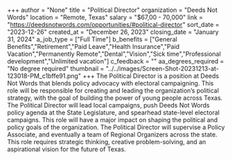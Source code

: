 +++
author = "None"
title = "Political Director"
organization = "Deeds Not Words"
location = "Remote, Texas"
salary = "$67,00 - 70,000"
link = "https://deedsnotwords.com/opportunities/#political-director"
sort_date = "2023-12-26"
created_at = "December 26, 2023"
closing_date = "January 31, 2024"
a_job_type = ["Full Time"]
b_benefits = ["General Benefits","Retirement","Paid Leave","Health Insurance","Paid Vacation","Permanently Remote","Dental","Vision","Sick time","Professional development","Unlimited vacation"]
c_feedback = ""
aa_degrees_required = "No degree required"
thumbnail = "../../images/Screen-Shot-20231213-at-123018-PM_c1bffe91.png"
+++
The Political Director is a position at Deeds Not Words that  blends policy advocacy with electoral campaigning. This role will be responsible for creating and leading the organization’s political strategy, with the goal of building the power of young people across Texas. The Political Director will lead local campaigns, push Deeds Not Words policy agenda at the State Legislature, and spearhead state-level electoral campaigns. This role will have a major impact on shaping the political and policy goals of the organization. The Political Director will supervise a Policy Associate, and eventually a team of Regional Organizers across the state. This role requires strategic thinking, creative problem-solving, and an aspirational vision for the future of Texas.